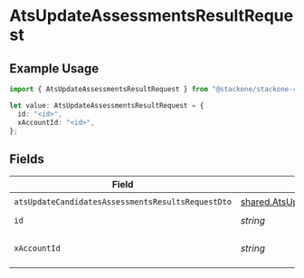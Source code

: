# AtsUpdateAssessmentsResultRequest

## Example Usage

```typescript
import { AtsUpdateAssessmentsResultRequest } from "@stackone/stackone-client-ts/sdk/models/operations";

let value: AtsUpdateAssessmentsResultRequest = {
  id: "<id>",
  xAccountId: "<id>",
};
```

## Fields

| Field                                                                                                                                   | Type                                                                                                                                    | Required                                                                                                                                | Description                                                                                                                             |
| --------------------------------------------------------------------------------------------------------------------------------------- | --------------------------------------------------------------------------------------------------------------------------------------- | --------------------------------------------------------------------------------------------------------------------------------------- | --------------------------------------------------------------------------------------------------------------------------------------- |
| `atsUpdateCandidatesAssessmentsResultsRequestDto`                                                                                       | [shared.AtsUpdateCandidatesAssessmentsResultsRequestDto](../../../sdk/models/shared/atsupdatecandidatesassessmentsresultsrequestdto.md) | :heavy_check_mark:                                                                                                                      | N/A                                                                                                                                     |
| `id`                                                                                                                                    | *string*                                                                                                                                | :heavy_check_mark:                                                                                                                      | N/A                                                                                                                                     |
| `xAccountId`                                                                                                                            | *string*                                                                                                                                | :heavy_check_mark:                                                                                                                      | The account identifier                                                                                                                  |